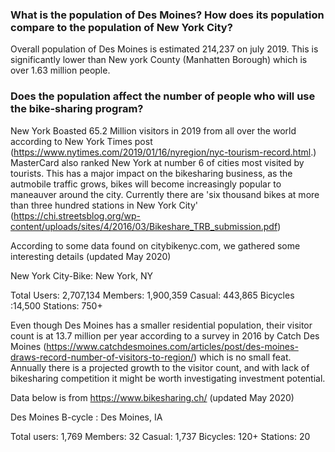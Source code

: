 

### What is the population of Des Moines? How does its population compare to the population of New York City? 


Overall population of Des Moines is estimated 214,237 on july 2019. This is significantly lower than New york County (Manhatten Borough) which is over 1.63 million people. 


### Does the population affect the number of people who will use the bike-sharing program?

New York Boasted 65.2 Million visitors in 2019 from all over the world according to New York Times post (https://www.nytimes.com/2019/01/16/nyregion/nyc-tourism-record.html.) MasterCard also ranked New York at number 6 of cities most visited by tourists. This has a major impact on the bikesharing business, as the autmobile traffic grows, bikes will become increasingly popular to maneauver around the city. Currently there are  'six thousand bikes at more than three hundred stations in New York City' (https://chi.streetsblog.org/wp-content/uploads/sites/4/2016/03/Bikeshare_TRB_submission.pdf)

According to some data found on citybikenyc.com, we gathered some interesting details (updated May 2020)

New York City-Bike: New York, NY

Total Users: 2,707,134
Members: 1,900,359
Casual: 443,865
Bicycles :14,500
Stations: 750+


Even though Des Moines has a smaller residential population, their visitor count is at 13.7 million per year according to a survey in 2016 by Catch Des Moines (https://www.catchdesmoines.com/articles/post/des-moines-draws-record-number-of-visitors-to-region/) which is no small feat. Annually there is a projected growth to the visitor count, and with lack of bikesharing competition it might be worth investigating investment potential.


Data below is from https://www.bikesharing.ch/ (updated May 2020)

Des Moines B-cycle : Des Moines, IA 

Total users: 1,769 
Members: 32 
Casual: 1,737 
Bicycles: 120+
Stations: 20
